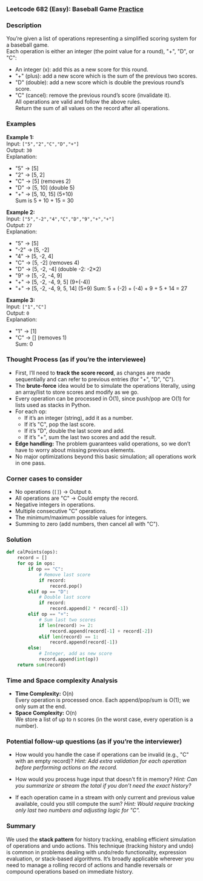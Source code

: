 ### Leetcode 682 (Easy): Baseball Game [Practice](https://leetcode.com/problems/baseball-game)

### Description  
You’re given a list of operations representing a simplified scoring system for a baseball game.  
Each operation is either an integer (the point value for a round), "+", "D", or "C":
- An integer \(x\): add this as a new score for this round.
- "+" (plus): add a new score which is the sum of the previous two scores.
- "D" (double): add a new score which is double the previous round’s score.
- "C" (cancel): remove the previous round’s score (invalidate it).  
All operations are valid and follow the above rules.  
Return the sum of all values on the record after all operations.

### Examples  

**Example 1:**  
Input: `["5","2","C","D","+"]`  
Output: `30`  
Explanation:  
- "5" → [5]  
- "2" → [5, 2]  
- "C" → [5] (removes 2)
- "D" → [5, 10] (double 5)
- "+" → [5, 10, 15] (5+10)  
Sum is 5 + 10 + 15 = 30

**Example 2:**  
Input: `["5","-2","4","C","D","9","+","+"]`  
Output: `27`  
Explanation:  
- "5" → [5]  
- "-2" → [5, -2]  
- "4" → [5, -2, 4]  
- "C" → [5, -2] (removes 4)  
- "D" → [5, -2, -4] (double -2: -2×2)  
- "9" → [5, -2, -4, 9]  
- "+" → [5, -2, -4, 9, 5] (9+(-4))
- "+" → [5, -2, -4, 9, 5, 14] (5+9)
Sum: 5 + (-2) + (-4) + 9 + 5 + 14 = 27

**Example 3:**  
Input: `["1","C"]`  
Output: `0`  
Explanation:  
- "1" → [1]
- "C" → [] (removes 1)  
Sum: 0

### Thought Process (as if you’re the interviewee)  
- First, I’ll need to **track the score record**, as changes are made sequentially and can refer to previous entries (for "+", "D", "C").
- The **brute-force** idea would be to simulate the operations literally, using an array/list to store scores and modify as we go.
- Every operation can be processed in O(1), since push/pop are O(1) for lists used as stacks in Python.
- For each op:
    - If it’s an integer (string), add it as a number.
    - If it’s "C", pop the last score.
    - If it’s "D", double the last score and add.
    - If it’s "+", sum the last two scores and add the result.
- **Edge handling:** The problem guarantees valid operations, so we don’t have to worry about missing previous elements.
- No major optimizations beyond this basic simulation; all operations work in one pass.

### Corner cases to consider  
- No operations (`[]`) → Output `0`.
- All operations are "C" → Could empty the record.
- Negative integers in operations.
- Multiple consecutive "C" operations.
- The minimum/maximum possible values for integers.
- Summing to zero (add numbers, then cancel all with "C").

### Solution

```python
def calPoints(ops):
    record = []
    for op in ops:
        if op == "C":
            # Remove last score
            if record:
                record.pop()
        elif op == "D":
            # Double last score
            if record:
                record.append(2 * record[-1])
        elif op == "+":
            # Sum last two scores
            if len(record) >= 2:
                record.append(record[-1] + record[-2])
            elif len(record) == 1:
                record.append(record[-1])
        else:
            # Integer, add as new score
            record.append(int(op))
    return sum(record)
```

### Time and Space complexity Analysis  

- **Time Complexity:** O(n)  
  Every operation is processed once. Each append/pop/sum is O(1); we only sum at the end.
- **Space Complexity:** O(n)  
  We store a list of up to n scores (in the worst case, every operation is a number).

### Potential follow-up questions (as if you’re the interviewer)  

- How would you handle the case if operations can be invalid (e.g., "C" with an empty record)?
  *Hint: Add extra validation for each operation before performing actions on the record.*

- How would you process huge input that doesn't fit in memory?
  *Hint: Can you summarize or stream the total if you don’t need the exact history?*

- If each operation came in a stream with only current and previous value available, could you still compute the sum?
  *Hint: Would require tracking only last two numbers and adjusting logic for "C".*

### Summary
We used the **stack pattern** for history tracking, enabling efficient simulation of operations and undo actions. This technique (tracking history and undo) is common in problems dealing with undo/redo functionality, expression evaluation, or stack-based algorithms. It’s broadly applicable wherever you need to manage a rolling record of actions and handle reversals or compound operations based on immediate history.